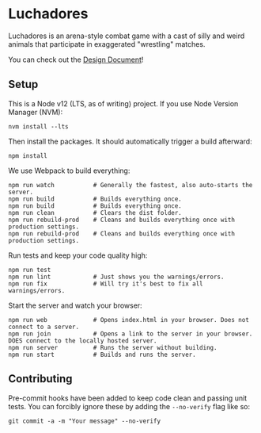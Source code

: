 # Luchadores

Luchadores is an arena-style combat game with a cast of silly and weird animals that participate in exaggerated "wrestling" matches.

You can check out the [Design Document](https://docs.google.com/document/d/1MlaYaygWPhbE7BNI9D7iT2IaouNDpXv2TJxrf_YoSdo/)!

## Setup

This is a Node v12 (LTS, as of writing) project. If you use Node Version Manager (NVM):

```
nvm install --lts
```

Then install the packages. It should automatically trigger a build afterward:

```
npm install
```

We use Webpack to build everything:

```
npm run watch           # Generally the fastest, also auto-starts the server.
npm run build           # Builds everything once.
npm run build           # Builds everything once.
npm run clean           # Clears the dist folder.
npm run rebuild-prod    # Cleans and builds everything once with production settings.
npm run rebuild-prod    # Cleans and builds everything once with production settings.
```

Run tests and keep your code quality high:
```
npm run test
npm run lint            # Just shows you the warnings/errors.
npm run fix             # Will try it's best to fix all warnings/errors.
```

Start the server and watch your browser:
```
npm run web             # Opens index.html in your browser. Does not connect to a server.
npm run join            # Opens a link to the server in your browser. DOES connect to the locally hosted server.
npm run server          # Runs the server without building.
npm run start           # Builds and runs the server.
```

## Contributing

Pre-commit hooks have been added to keep code clean and passing unit tests. You
can forcibly ignore these by adding the `--no-verify` flag like so:

```
git commit -a -m "Your message" --no-verify
```
